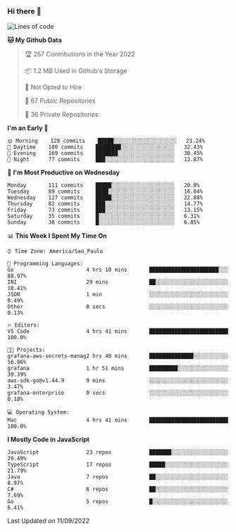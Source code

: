 ### Hi there 👋

<!--
**guicaulada/guicaulada** is a ✨ _special_ ✨ repository because its `README.md` (this file) appears on your GitHub profile.

Here are some ideas to get you started:

- 🔭 I’m currently working on ...
- 🌱 I’m currently learning ...
- 👯 I’m looking to collaborate on ...
- 🤔 I’m looking for help with ...
- 💬 Ask me about ...
- 📫 How to reach me: ...
- 😄 Pronouns: ...
- ⚡ Fun fact: ...
-->

<!--START_SECTION:waka-->
![Lines of code](https://img.shields.io/badge/From%20Hello%20World%20I%27ve%20Written-2.6%20million%20lines%20of%20code-blue)

**🐱 My Github Data** 

> 🏆 257 Contributions in the Year 2022
 > 
> 📦 1.2 MB Used in Github's Storage 
 > 
> 🚫 Not Opted to Hire
 > 
> 📜 67 Public Repositories 
 > 
> 🔑 36 Private Repositories  
 > 
**I'm an Early 🐤** 

```text
🌞 Morning    129 commits    █████░░░░░░░░░░░░░░░░░░░░   23.24% 
🌆 Daytime    180 commits    ████████░░░░░░░░░░░░░░░░░   32.43% 
🌃 Evening    169 commits    ███████░░░░░░░░░░░░░░░░░░   30.45% 
🌙 Night      77 commits     ███░░░░░░░░░░░░░░░░░░░░░░   13.87%

```
📅 **I'm Most Productive on Wednesday** 

```text
Monday       111 commits    █████░░░░░░░░░░░░░░░░░░░░   20.0% 
Tuesday      89 commits     ████░░░░░░░░░░░░░░░░░░░░░   16.04% 
Wednesday    127 commits    █████░░░░░░░░░░░░░░░░░░░░   22.88% 
Thursday     82 commits     ███░░░░░░░░░░░░░░░░░░░░░░   14.77% 
Friday       73 commits     ███░░░░░░░░░░░░░░░░░░░░░░   13.15% 
Saturday     35 commits     █░░░░░░░░░░░░░░░░░░░░░░░░   6.31% 
Sunday       38 commits     █░░░░░░░░░░░░░░░░░░░░░░░░   6.85%

```


📊 **This Week I Spent My Time On** 

```text
⌚︎ Time Zone: America/Sao_Paulo

💬 Programming Languages: 
Go                       4 hrs 10 mins       ██████████████████████░░░   88.97% 
INI                      29 mins             ██░░░░░░░░░░░░░░░░░░░░░░░   10.41% 
JSON                     1 min               ░░░░░░░░░░░░░░░░░░░░░░░░░   0.49% 
Other                    0 secs              ░░░░░░░░░░░░░░░░░░░░░░░░░   0.13%

🔥 Editors: 
VS Code                  4 hrs 41 mins       █████████████████████████   100.0%

🐱‍💻 Projects: 
grafana-aws-secrets-manag2 hrs 40 mins       ██████████████░░░░░░░░░░░   56.96% 
grafana                  1 hr 51 mins        █████████░░░░░░░░░░░░░░░░   39.39% 
aws-sdk-go@v1.44.9       9 mins              ░░░░░░░░░░░░░░░░░░░░░░░░░   3.47% 
grafana-enterprise       0 secs              ░░░░░░░░░░░░░░░░░░░░░░░░░   0.18%

💻 Operating System: 
Mac                      4 hrs 41 mins       █████████████████████████   100.0%

```

**I Mostly Code in JavaScript** 

```text
JavaScript               23 repos            ███████░░░░░░░░░░░░░░░░░░   29.49% 
TypeScript               17 repos            █████░░░░░░░░░░░░░░░░░░░░   21.79% 
Java                     7 repos             ██░░░░░░░░░░░░░░░░░░░░░░░   8.97% 
C#                       6 repos             ██░░░░░░░░░░░░░░░░░░░░░░░   7.69% 
Go                       5 repos             █░░░░░░░░░░░░░░░░░░░░░░░░   6.41%

```



 Last Updated on 11/09/2022
<!--END_SECTION:waka-->
